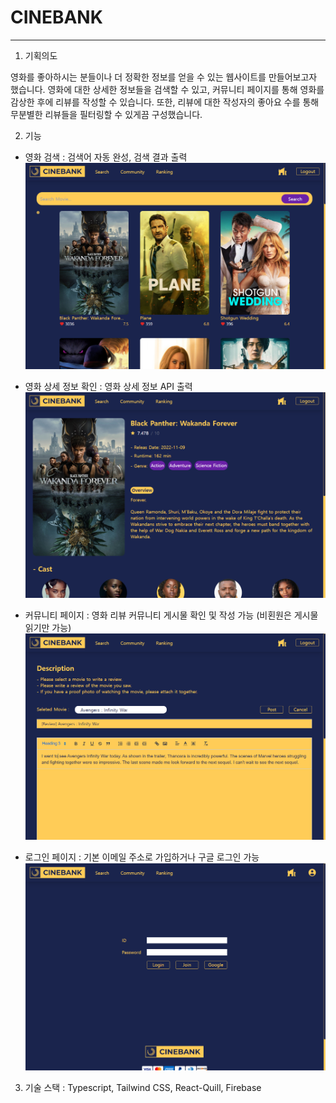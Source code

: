 # CINEBANK

---

1. 기획의도

영화를 좋아하시는 분들이나 더 정확한 정보를 얻을 수 있는 웹사이트를 만들어보고자 했습니다.
영화에 대한 상세한 정보들을 검색할 수 있고, 커뮤니티 페이지를 통해 영화를 감상한 후에 리뷰를 작성할 수 있습니다.
또한, 리뷰에 대한 작성자의 좋아요 수를 통해 무분별한 리뷰들을 필터링할 수 있게끔 구성했습니다.

2. 기능

- 영화 검색 : 검색어 자동 완성, 검색 결과 출력
  <img src = "src/assets/search-page.png" />

- 영화 상세 정보 확인 : 영화 상세 정보 API 출력
  <img src = "src/assets/detail-page.png" />

- 커뮤니티 페이지 : 영화 리뷰 커뮤니티 게시물 확인 및 작성 가능 (비횐원은 게시물 읽기만 가능)
  <img src = "src/assets/write-page.png" />

- 로그인 페이지 : 기본 이메일 주소로 가입하거나 구글 로그인 가능
  <img src = "src/assets/login-page.png" />

3. 기술 스택 : Typescript, Tailwind CSS, React-Quill, Firebase
